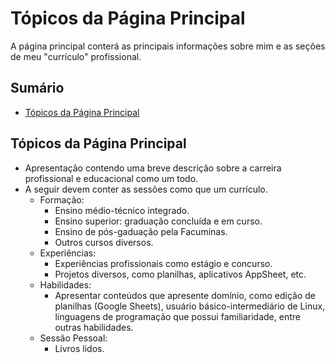 # Tópicos da Página Principal

A página principal conterá as principais informações sobre mim e as seções de meu "currículo" profissional.


## Sumário

- [Tópicos da Página Principal](#tópicos-da-página-principal)


## Tópicos da Página Principal

- Apresentação contendo uma breve descrição sobre a carreira profissional e educacional como um todo.
- A seguir devem conter as sessões como que um currículo.
  - Formação:
    - Ensino médio-técnico integrado.
    - Ensino superior: graduação concluída e em curso.
    - Ensino de pós-gaduação pela Facuminas.
    - Outros cursos diversos.
  - Experiências:
    - Experiências profissionais como estágio e concurso.
    - Projetos diversos, como planilhas, aplicativos AppSheet, etc.
  - Habilidades:
    - Apresentar conteúdos que apresente domínio, como edição de planilhas (Google Sheets), usuário básico-intermediário de Linux, linguagens de programação que possui familiaridade, entre outras habilidades.
  - Sessão Pessoal:
    - Livros lidos.
